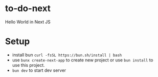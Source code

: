 # to-do-next

Hello World in Next JS

# Setup

- install bun `curl -fsSL https://bun.sh/install | bash`
- use `bunx create-next-app` to create new project or use `bun install` to use this project.
- `bun dev` to start dev server
